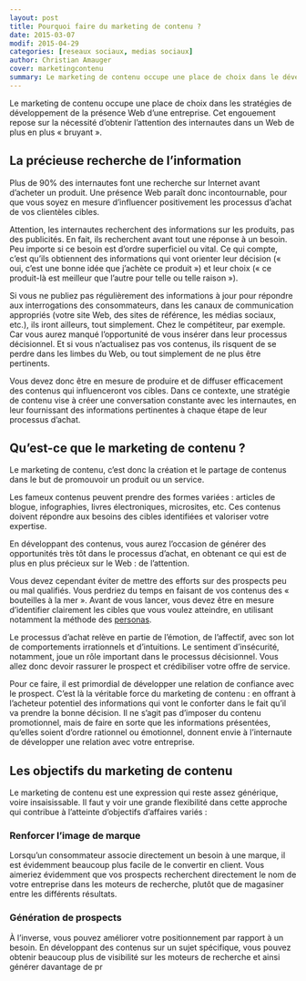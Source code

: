 ```yaml
---
layout: post
title: Pourquoi faire du marketing de contenu ?
date: 2015-03-07
modif: 2015-04-29
categories: [reseaux sociaux, medias sociaux]
author: Christian Amauger
cover: marketingcontenu
summary: Le marketing de contenu occupe une place de choix dans le développement de la présence numérique d’une entreprise. Pourquoi? Quels en sont les objectifs?
---
```


Le marketing de contenu occupe une place de choix dans les stratégies de développement de la présence Web d’une entreprise. Cet engouement repose sur la nécessité d’obtenir l’attention des internautes dans un Web de plus en plus « bruyant ».

## La précieuse recherche de l’information

Plus de 90% des internautes font une recherche sur Internet avant d’acheter un produit. Une présence Web paraît donc incontournable, pour que vous soyez en mesure d’influencer positivement les processus d’achat de vos clientèles cibles.

Attention, les internautes recherchent des informations sur les produits, pas des publicités. En fait, ils recherchent avant tout une réponse à un besoin. Peu importe si ce besoin est d’ordre superficiel ou vital. Ce qui compte, c’est qu’ils obtiennent des informations qui vont orienter leur décision (« oui, c’est une bonne idée que j’achète ce produit ») et leur choix (« ce produit-là est meilleur que l’autre pour telle ou telle raison »).

Si vous ne publiez pas régulièrement des informations à jour pour répondre aux interrogations des consommateurs, dans les canaux de communication appropriés (votre site Web, des sites de référence, les médias sociaux, etc.), ils iront ailleurs, tout simplement. Chez le compétiteur, par exemple. Car vous aurez manqué l’opportunité de vous insérer dans leur processus décisionnel. Et si vous n’actualisez pas vos contenus, ils risquent de se perdre dans les limbes du Web, ou tout simplement de ne plus être pertinents.

Vous devez donc être en mesure de produire et de diffuser efficacement des contenus qui influenceront vos cibles. Dans ce contexte, une stratégie de contenu vise à créer une conversation constante avec les internautes, en leur fournissant des informations pertinentes à chaque étape de leur processus d’achat.

## Qu’est-ce que le marketing de contenu ?

Le marketing de contenu, c’est donc la création et le partage de contenus dans le but de promouvoir un produit ou un service.

Les fameux contenus peuvent prendre des formes variées : articles de blogue, infographies, livres électroniques, microsites, etc. Ces contenus doivent répondre aux besoins des cibles identifiées et valoriser votre expertise.

En développant des contenus, vous aurez l’occasion de générer des opportunités très tôt dans le processus d’achat, en obtenant ce qui est de plus en plus précieux sur le Web : de l’attention.

Vous devez cependant éviter de mettre des efforts sur des prospects peu ou mal qualifiés. Vous perdriez du temps en faisant de vos contenus des « bouteilles à la mer ». Avant de vous lancer, vous devez être en mesure d’identifier clairement les cibles que vous voulez atteindre, en utilisant notamment la méthode des [personas](limportance-des-personas-pour-la-creation-de-site-web.html).

Le processus d’achat relève en partie de l’émotion, de l’affectif, avec son lot de comportements irrationnels et d’intuitions. Le sentiment d’insécurité, notamment, joue un rôle important dans le processus décisionnel. Vous allez donc devoir rassurer le prospect et crédibiliser votre offre de service.

Pour ce faire, il est primordial de développer une relation de confiance avec le prospect. C’est là la véritable force du marketing de contenu : en offrant à l’acheteur potentiel des informations qui vont le conforter dans le fait qu’il va prendre la bonne décision. Il ne s’agit pas d’imposer du contenu promotionnel, mais de faire en sorte que les informations présentées, qu’elles soient d’ordre rationnel ou émotionnel, donnent envie à l’internaute de développer une relation avec votre entreprise.

## Les objectifs du marketing de contenu

Le marketing de contenu est une expression qui reste assez générique, voire insaisissable. Il faut y voir une grande flexibilité dans cette approche qui contribue à l’atteinte d’objectifs d’affaires variés :

### Renforcer l’image de marque

Lorsqu’un consommateur associe directement un besoin à une marque, il est évidemment beaucoup plus facile de le convertir en client. Vous aimeriez évidemment que vos prospects recherchent directement le nom de votre entreprise dans les moteurs de recherche, plutôt que de magasiner entre les différents résultats.

### Génération de prospects

À l’inverse, vous pouvez améliorer votre positionnement par rapport à un besoin. En développant des contenus sur un sujet spécifique, vous pouvez obtenir beaucoup plus de visibilité sur les moteurs de recherche et ainsi générer davantage de pr
